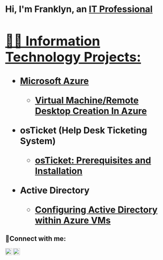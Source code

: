 <h1>Hi, I'm Franklyn, an <a href="https:/Franklynvf">IT Professional

<h2>👨‍💻 Information Technology Projects:</h2>

- <b>Microsoft Azure</b>
  - [Virtual Machine/Remote Desktop Creation In Azure](https://github.com/franklynvf//virtual-machine)
  

- <b>osTicket (Help Desk Ticketing System)</b>
  - [osTicket: Prerequisites and Installation](https://github.com/franklynvf/osticket-prereqs)
  
  
  
- <b>Active Directory</b>
  - [Configuring Active Directory within Azure VMs](https://github.com/franklynvf//configure-ad)


<h2>🤳Connect with me:</h2>


[<img align="left" alt="| LinkedIn" width="22px" src="https://cdn.jsdelivr.net/npm/simple-icons@v3/icons/linkedin.svg" />][linkedin]
[<img align="left" alt=" | Instagram" width="22px" src="https://cdn.jsdelivr.net/npm/simple-icons@v3/icons/instagram.svg" />][instagram]


[instagram]: https://www.instagram.com/
[linkedin]: https://linkedin.com/in/
